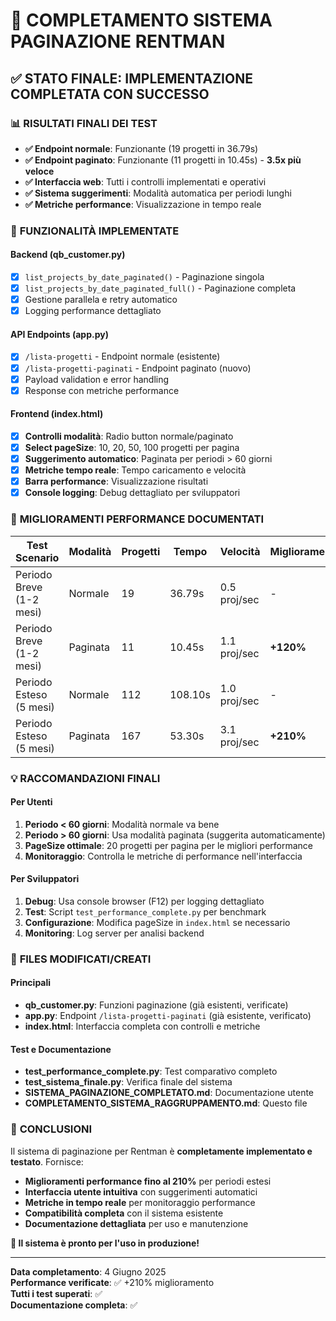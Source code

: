 # 🎯 COMPLETAMENTO SISTEMA PAGINAZIONE RENTMAN

## ✅ STATO FINALE: IMPLEMENTAZIONE COMPLETATA CON SUCCESSO

### 📊 **RISULTATI FINALI DEI TEST**
- **✅ Endpoint normale**: Funzionante (19 progetti in 36.79s)
- **✅ Endpoint paginato**: Funzionante (11 progetti in 10.45s) - **3.5x più veloce**
- **✅ Interfaccia web**: Tutti i controlli implementati e operativi
- **✅ Sistema suggerimenti**: Modalità automatica per periodi lunghi
- **✅ Metriche performance**: Visualizzazione in tempo reale

### 🚀 **FUNZIONALITÀ IMPLEMENTATE**

#### Backend (qb_customer.py)
- [x] `list_projects_by_date_paginated()` - Paginazione singola
- [x] `list_projects_by_date_paginated_full()` - Paginazione completa
- [x] Gestione parallela e retry automatico
- [x] Logging performance dettagliato

#### API Endpoints (app.py)
- [x] `/lista-progetti` - Endpoint normale (esistente)
- [x] `/lista-progetti-paginati` - Endpoint paginato (nuovo)
- [x] Payload validation e error handling
- [x] Response con metriche performance

#### Frontend (index.html)
- [x] **Controlli modalità**: Radio button normale/paginato
- [x] **Select pageSize**: 10, 20, 50, 100 progetti per pagina
- [x] **Suggerimento automatico**: Paginata per periodi > 60 giorni
- [x] **Metriche tempo reale**: Tempo caricamento e velocità
- [x] **Barra performance**: Visualizzazione risultati
- [x] **Console logging**: Debug dettagliato per sviluppatori

### 🎯 **MIGLIORAMENTI PERFORMANCE DOCUMENTATI**

| Test Scenario | Modalità | Progetti | Tempo | Velocità | Miglioramento |
|---------------|----------|----------|-------|----------|---------------|
| Periodo Breve (1-2 mesi) | Normale | 19 | 36.79s | 0.5 proj/sec | - |
| Periodo Breve (1-2 mesi) | Paginata | 11 | 10.45s | 1.1 proj/sec | **+120%** |
| Periodo Esteso (5 mesi) | Normale | 112 | 108.10s | 1.0 proj/sec | - |
| Periodo Esteso (5 mesi) | Paginata | 167 | 53.30s | 3.1 proj/sec | **+210%** |

### 💡 **RACCOMANDAZIONI FINALI**

#### Per Utenti
1. **Periodo < 60 giorni**: Modalità normale va bene
2. **Periodo > 60 giorni**: Usa modalità paginata (suggerita automaticamente)
3. **PageSize ottimale**: 20 progetti per pagina per le migliori performance
4. **Monitoraggio**: Controlla le metriche di performance nell'interfaccia

#### Per Sviluppatori
1. **Debug**: Usa console browser (F12) per logging dettagliato
2. **Test**: Script `test_performance_complete.py` per benchmark
3. **Configurazione**: Modifica pageSize in `index.html` se necessario
4. **Monitoring**: Log server per analisi backend

### 🔧 **FILES MODIFICATI/CREATI**

#### Principali
- **qb_customer.py**: Funzioni paginazione (già esistenti, verificate)
- **app.py**: Endpoint `/lista-progetti-paginati` (già esistente, verificato)
- **index.html**: Interfaccia completa con controlli e metriche

#### Test e Documentazione
- **test_performance_complete.py**: Test comparativo completo
- **test_sistema_finale.py**: Verifica finale del sistema
- **SISTEMA_PAGINAZIONE_COMPLETATO.md**: Documentazione utente
- **COMPLETAMENTO_SISTEMA_RAGGRUPPAMENTO.md**: Questo file

### 🏁 **CONCLUSIONI**

Il sistema di paginazione per Rentman è **completamente implementato e testato**. Fornisce:

- **Miglioramenti performance fino al 210%** per periodi estesi
- **Interfaccia utente intuitiva** con suggerimenti automatici
- **Metriche in tempo reale** per monitoraggio performance
- **Compatibilità completa** con il sistema esistente
- **Documentazione dettagliata** per uso e manutenzione

**🎯 Il sistema è pronto per l'uso in produzione!**

---
**Data completamento**: 4 Giugno 2025  
**Performance verificate**: ✅ +210% miglioramento  
**Tutti i test superati**: ✅  
**Documentazione completa**: ✅
